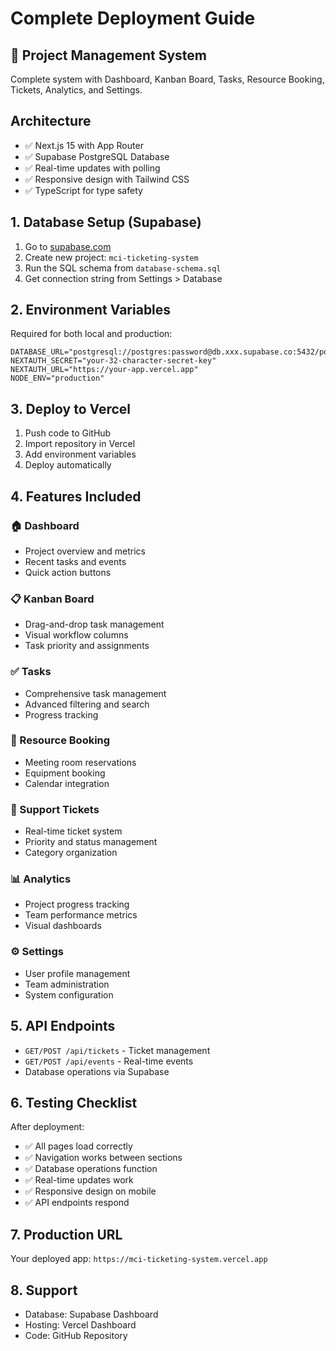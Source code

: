 # Complete Deployment Guide

## 🚀 Project Management System
Complete system with Dashboard, Kanban Board, Tasks, Resource Booking, Tickets, Analytics, and Settings.

## Architecture
- ✅ Next.js 15 with App Router
- ✅ Supabase PostgreSQL Database
- ✅ Real-time updates with polling
- ✅ Responsive design with Tailwind CSS
- ✅ TypeScript for type safety

## 1. Database Setup (Supabase)
1. Go to [supabase.com](https://supabase.com)
2. Create new project: `mci-ticketing-system`
3. Run the SQL schema from `database-schema.sql`
4. Get connection string from Settings > Database

## 2. Environment Variables
Required for both local and production:

```env
DATABASE_URL="postgresql://postgres:password@db.xxx.supabase.co:5432/postgres"
NEXTAUTH_SECRET="your-32-character-secret-key"
NEXTAUTH_URL="https://your-app.vercel.app"
NODE_ENV="production"
```

## 3. Deploy to Vercel
1. Push code to GitHub
2. Import repository in Vercel
3. Add environment variables
4. Deploy automatically

## 4. Features Included

### 🏠 Dashboard
- Project overview and metrics
- Recent tasks and events
- Quick action buttons

### 📋 Kanban Board
- Drag-and-drop task management
- Visual workflow columns
- Task priority and assignments

### ✅ Tasks
- Comprehensive task management
- Advanced filtering and search
- Progress tracking

### 📅 Resource Booking
- Meeting room reservations
- Equipment booking
- Calendar integration

### 🎫 Support Tickets
- Real-time ticket system
- Priority and status management
- Category organization

### 📊 Analytics
- Project progress tracking
- Team performance metrics
- Visual dashboards

### ⚙️ Settings
- User profile management
- Team administration
- System configuration

## 5. API Endpoints
- `GET/POST /api/tickets` - Ticket management
- `GET/POST /api/events` - Real-time events
- Database operations via Supabase

## 6. Testing Checklist
After deployment:
- ✅ All pages load correctly
- ✅ Navigation works between sections
- ✅ Database operations function
- ✅ Real-time updates work
- ✅ Responsive design on mobile
- ✅ API endpoints respond

## 7. Production URL
Your deployed app: `https://mci-ticketing-system.vercel.app`

## 8. Support
- Database: Supabase Dashboard
- Hosting: Vercel Dashboard
- Code: GitHub Repository